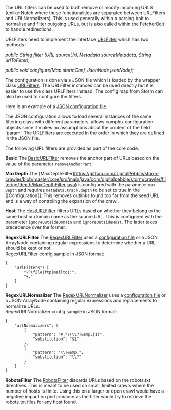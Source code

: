 The URL filters can be used to both remove or modify incoming URLS (unlike Nutch where these functionalities are separated between URLFilters and URLNormalizers). This is used generally within a parsing bolt to normalise and filter outgoing URLs, but is also called within the FetcherBolt to handle redirections.

URLFilters need to implement the interface [URLFilter](https://github.com/DigitalPebble/storm-crawler/blob/master/core/src/main/java/com/digitalpebble/storm/crawler/filtering/URLFilter.java) which has two methods : 

_public String filter (URL sourceUrl, Metadata sourceMetadata,
            String urlToFilter);_

_public void configure(Map stormConf, JsonNode jsonNode);_

The configuration is done via a JSON file which is loaded by the wrapper class [URLFilters](https://github.com/DigitalPebble/storm-crawler/blob/master/core/src/main/java/com/digitalpebble/storm/crawler/filtering/URLFilters.java). The URLFilter instances can be used directly but it is easier to use the class URLFilters instead. The config map from Storm can also be used to configure the filters.

Here is an example of a [JSON configuration file](https://github.com/DigitalPebble/storm-crawler/blob/master/core/src/main/resources/urlfilters.json).

The JSON configuration allows to load several instances of the same filtering class with different parameters,  allows complex configuration objects since it makes no assumptions about the content of the field 'param'. The URLFilters are executed in the order in which they are defined in the JSON file.

The following URL filters are provided as part of the core code.

**Basic**
The [BasicURLFilter](https://github.com/DigitalPebble/storm-crawler/blob/master/core/src/main/java/com/digitalpebble/storm/crawler/filtering/basic/BasicURLNormalizer.java) removes the anchor part of URLs based on the value of the parameter `removeAnchorPart`.

**MaxDepth**
The [MaxDepthFilter]https://github.com/DigitalPebble/storm-crawler/blob/master/core/src/main/java/com/digitalpebble/storm/crawler/filtering/depth/MaxDepthFilter.java) is configured with the parameter `max Depth` and requires `metadata.track.depth` to be set to true in the [[Configuration]]. This removes outlinks found too far from the seed URL and is a way of controling the expansion of the crawl.

**Host**
The [HostURLFilter](https://github.com/DigitalPebble/storm-crawler/blob/master/core/src/main/java/com/digitalpebble/storm/crawler/filtering/host/HostURLFilter.java) filters URLs based on whether they belong to the same host or domain name as the source URL. This is configured with the parameter `ignoreOutsideDomain` and `ignoreOutsideHost`. The latter takes precedence over the former.

**RegexURLFilter**
The [RegexURLFilter](https://github.com/DigitalPebble/storm-crawler/blob/master/core/src/main/java/com/digitalpebble/storm/crawler/filtering/regex/RegexURLFilter.java) uses a [configuration file](https://github.com/DigitalPebble/storm-crawler/blob/master/core/src/main/resources/default-regex-filters.txt) or a JSON ArrayNode containing regular expressions to determine whether a URL should be kept or not.
<br/>
RegexURLFilter config sample in JSON format:<br/>
```
{
    "urlFilters": [
        "-^(file|ftp|mailto):",
        "+."
    ]
}
```

**RegexURLNormalizer**
The [RegexURLNormalizer](https://github.com/DigitalPebble/storm-crawler/blob/master/core/src/main/java/com/digitalpebble/storm/crawler/filtering/regex/RegexURLNormalizer.java) uses a [configuration file](https://github.com/DigitalPebble/storm-crawler/blob/master/core/src/main/resources/default-regex-normalizers.xml) or a JSON ArrayNode containing regular expressions and replacements to normalize URLs.
<br/>
RegexURLNormalizer config sample in JSON format:<br/>
```
{
    "urlNormalizers": [
        {
            "pattern": "#.*?(\\?|&amp;|$)",
            "substitution": "$1"
        },
        {
            "pattern": "\\?&amp;",
            "substitution": "\\?"
        }
    ]
}
```

**RobotsFilter**
The [RobotsFilter](https://github.com/DigitalPebble/storm-crawler/blob/master/core/src/main/java/com/digitalpebble/storm/crawler/filtering/robots/RobotsFilter.java) discards URLs based on the robots.txt directives. This is meant to be used on small, limited crawls where the number of hosts is finite. Using this on a larger or open crawl would have a negative impact on performance as the filter would try to retrieve the robots.txt files for any host found.